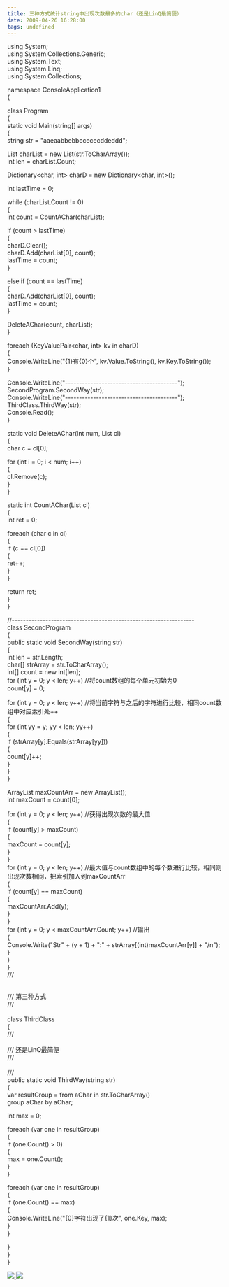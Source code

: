 ```yaml
---
title: 三种方式统计string中出现次数最多的char（还是LinQ最简便）
date: 2009-04-26 16:28:00
tags: undefined
---
```

using System;  
using System.Collections.Generic;  
using System.Text;  
using System.Linq;  
using System.Collections;  
  
namespace ConsoleApplication1  
{  
  
class Program  
{  
static void Main(string[] args)  
{  
string str = "aaeaabbebbccececddeddd";  
  
List<char> charList = new List<char>(str.ToCharArray());  
int len = charList.Count;  
  
Dictionary<char, int> charD = new Dictionary<char, int>();  
  
int lastTime = 0;  
  
while (charList.Count != 0)  
{  
int count = CountAChar(charList);  
  
if (count > lastTime)  
{  
charD.Clear();  
charD.Add(charList[0], count);  
lastTime = count;  
}  
  
else if (count == lastTime)  
{  
charD.Add(charList[0], count);  
lastTime = count;  
}  
  
DeleteAChar(count, charList);  
}  
  
foreach (KeyValuePair<char, int> kv in charD)  
{  
Console.WriteLine("{1}有{0}个", kv.Value.ToString(), kv.Key.ToString());  
}  
  
Console.WriteLine("----------------------------------------");  
SecondProgram.SecondWay(str);  
Console.WriteLine("----------------------------------------");  
ThirdClass.ThirdWay(str);  
Console.Read();  
}  
  
static void DeleteAChar(int num, List<char> cl)  
{  
char c = cl[0];  
  
for (int i = 0; i < num; i++)  
{  
cl.Remove(c);  
}  
}  
  
static int CountAChar(List<char> cl)  
{  
int ret = 0;  
  
foreach (char c in cl)  
{  
if (c == cl[0])  
{  
ret++;  
}  
}  
  
return ret;  
}  
}  
  
//-----------------------------------------------------------------  
class SecondProgram  
{  
public static void SecondWay(string str)  
{  
int len = str.Length;  
char[] strArray = str.ToCharArray();  
int[] count = new int[len];  
for (int y = 0; y < len; y++) //将count数组的每个单元初始为0  
count[y] = 0;  
  
for (int y = 0; y < len; y++) //将当前字符与之后的字符进行比较，相同count数组中对应索引处++  
{  
for (int yy = y; yy < len; yy++)  
{  
if (strArray[y].Equals(strArray[yy]))  
{  
count[y]++;  
}  
}  
}  
  
ArrayList maxCountArr = new ArrayList();  
int maxCount = count[0];  
  
for (int y = 0; y < len; y++) //获得出现次数的最大值  
{  
if (count[y] > maxCount)  
{  
maxCount = count[y];  
}  
}  
for (int y = 0; y < len; y++)
//最大值与count数组中的每个数进行比较，相同则出现次数相同，把索引加入到maxCountArr  
{  
if (count[y] == maxCount)  
{  
maxCountArr.Add(y);  
}  
}  
for (int y = 0; y < maxCountArr.Count; y++) //输出  
{  
Console.Write("Str" + (y + 1) + ":" + strArray[(int)maxCountArr[y]] + "/n");  
}  
}  
}  
/// <summary>  
/// 第三种方式  
/// </summary>  
class ThirdClass  
{  
/// <summary>  
/// 还是LinQ最简便  
/// </summary>  
/// <param name="str"></param>  
public static void ThirdWay(string str)  
{  
var resultGroup = from aChar in str.ToCharArray()  
group aChar by aChar;  
  
int max = 0;  
  
foreach (var one in resultGroup)  
{  
if (one.Count() > 0)  
{  
max = one.Count();  
}  
}  
  
foreach (var one in resultGroup)  
{  
if (one.Count() == max)  
{  
Console.WriteLine("{0}字符出现了{1}次", one.Key, max);  
}  
}  
  
}  
}  
}  
  



[ ![](https://profile.csdnimg.cn/5/2/5/3_cuipengfei1)
![](https://g.csdnimg.cn/static/user-reg-year/1x/11.png)
](https://blog.csdn.net/cuipengfei1)





